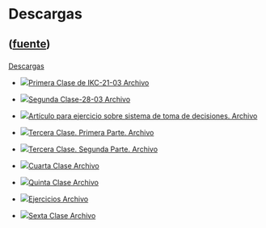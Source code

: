 # Descargas
([fuente](https://campus.exactas.uba.ar/course/view.php?id=1027&section=5))
---
###
[Descargas](https://campus.exactas.uba.ar/course/view.php?id=1027&section=5)

  - [![ ](https://campus.exactas.uba.ar/theme/image.php/aardvark/core/1524752928/f/pdf-24)Primera Clase de IKC-21-03 Archivo](https://campus.exactas.uba.ar/mod/resource/view.php?id=60345)

  - [![ ](https://campus.exactas.uba.ar/theme/image.php/aardvark/core/1524752928/f/pdf-24)Segunda Clase-28-03 Archivo](https://campus.exactas.uba.ar/mod/resource/view.php?id=60346)

  - [![ ](https://campus.exactas.uba.ar/theme/image.php/aardvark/core/1524752928/f/pdf-24)Artículo para ejercicio sobre sistema de toma de decisiones. Archivo](https://campus.exactas.uba.ar/mod/resource/view.php?id=60347)

  - [![ ](https://campus.exactas.uba.ar/theme/image.php/aardvark/core/1524752928/f/pdf-24)Tercera Clase. Primera Parte. Archivo](https://campus.exactas.uba.ar/mod/resource/view.php?id=60454)

  - [![ ](https://campus.exactas.uba.ar/theme/image.php/aardvark/core/1524752928/f/pdf-24)Tercera Clase. Segunda Parte. Archivo](https://campus.exactas.uba.ar/mod/resource/view.php?id=60455)

  - [![ ](https://campus.exactas.uba.ar/theme/image.php/aardvark/core/1524752928/f/pdf-24)Cuarta Clase Archivo](https://campus.exactas.uba.ar/mod/resource/view.php?id=61389)

  - [![ ](https://campus.exactas.uba.ar/theme/image.php/aardvark/core/1524752928/f/pdf-24)Quinta Clase Archivo](https://campus.exactas.uba.ar/mod/resource/view.php?id=61390)

  - [![ ](https://campus.exactas.uba.ar/theme/image.php/aardvark/core/1524752928/f/pdf-24)Ejercicios Archivo](https://campus.exactas.uba.ar/mod/resource/view.php?id=61391)

  - [![ ](https://campus.exactas.uba.ar/theme/image.php/aardvark/core/1524752928/f/pdf-24)Sexta Clase Archivo](https://campus.exactas.uba.ar/mod/resource/view.php?id=62269)

